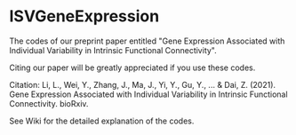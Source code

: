 # ISVGeneExpression

The codes of our preprint paper entitled "Gene Expression Associated with Individual Variability in Intrinsic Functional Connectivity".

Citing our paper will be greatly appreciated if you use these codes.

Citation: Li, L., Wei, Y., Zhang, J., Ma, J., Yi, Y., Gu, Y., ... & Dai, Z. (2021). Gene Expression Associated with Individual Variability in Intrinsic Functional Connectivity. bioRxiv.

See Wiki for the detailed explanation of the codes.
